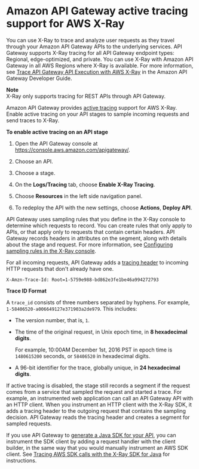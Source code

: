 # Amazon API Gateway active tracing support for AWS X\-Ray<a name="xray-services-apigateway"></a>

You can use X\-Ray to trace and analyze user requests as they travel through your Amazon API Gateway APIs to the underlying services\. API Gateway supports X\-Ray tracing for all API Gateway endpoint types: Regional, edge\-optimized, and private\. You can use X\-Ray with Amazon API Gateway in all AWS Regions where X\-Ray is available\. For more information, see [Trace API Gateway API Execution with AWS X\-Ray](https://docs.aws.amazon.com/apigateway/latest/developerguide/apigateway-xray.html) in the Amazon API Gateway Developer Guide\.

**Note**  
X\-Ray only supports tracing for REST APIs through API Gateway\.

Amazon API Gateway provides [active tracing](xray-usage.md#xray-usage-services) support for AWS X\-Ray\. Enable active tracing on your API stages to sample incoming requests and send traces to X\-Ray\.

**To enable active tracing on an API stage**

1. Open the API Gateway console at [https://console\.aws\.amazon\.com/apigateway/](https://console.aws.amazon.com/apigateway/)\. 

1. Choose an API\.

1. Choose a stage\.

1. On the **Logs/Tracing** tab, choose **Enable X\-Ray Tracing**\.

1. Choose **Resources** in the left side navigation panel\.

1. To redeploy the API with the new settings, choose **Actions**, **Deploy API**\.

API Gateway uses sampling rules that you define in the X\-Ray console to determine which requests to record\. You can create rules that only apply to APIs, or that apply only to requests that contain certain headers\. API Gateway records headers in attributes on the segment, along with details about the stage and request\. For more information, see [Configuring sampling rules in the X\-Ray console](xray-console-sampling.md)\.

For all incoming requests, API Gateway adds a [tracing header](xray-concepts.md#xray-concepts-tracingheader) to incoming HTTP requests that don't already have one\.

```
X-Amzn-Trace-Id: Root=1-5759e988-bd862e3fe1be46a994272793
```

**Trace ID Format**

A `trace_id` consists of three numbers separated by hyphens\. For example, `1-58406520-a006649127e371903a2de979`\. This includes:
+ The version number, that is, `1`\.
+ The time of the original request, in Unix epoch time, in **8 hexadecimal digits**\.

  For example, 10:00AM December 1st, 2016 PST in epoch time is `1480615200` seconds, or `58406520` in hexadecimal digits\.
+ A 96\-bit identifier for the trace, globally unique, in **24 hexadecimal digits**\.

If active tracing is disabled, the stage still records a segment if the request comes from a service that sampled the request and started a trace\. For example, an instrumented web application can call an API Gateway API with an HTTP client\. When you instrument an HTTP client with the X\-Ray SDK, it adds a tracing header to the outgoing request that contains the sampling decision\. API Gateway reads the tracing header and creates a segment for sampled requests\.

If you use API Gateway to [generate a Java SDK for your API](https://docs.aws.amazon.com/apigateway/latest/developerguide/how-to-generate-sdk.html), you can instrument the SDK client by adding a request handler with the client builder, in the same way that you would manually instrument an AWS SDK client\. See [Tracing AWS SDK calls with the X\-Ray SDK for Java](xray-sdk-java-awssdkclients.md) for instructions\.